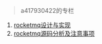 
> a417930422的专栏

1. [rocketmq设计与实现](http://blog.csdn.net/a417930422/article/category/6423649)
2. [rocketmq源码分析及注意事项](http://blog.csdn.net/a417930422/article/category/6086259)
